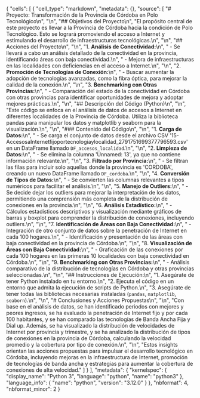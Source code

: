 {
 "cells": [
  {
   "cell_type": "markdown",
   "metadata": {},
   "source": [
    "# Proyecto: Transformación de la Provincia de Córdoba en Polo Tecnológico\n",
    "\n",
    "## Objetivos del Proyecto\n",
    "El propósito central de este proyecto es llevar a la Provincia de Córdoba hacia la condición de Polo Tecnológico. Esto se logrará promoviendo el acceso a Internet y estimulando el desarrollo de infraestructuras tecnológicas.\n",
    "\n",
    "## Acciones del Proyecto\n",
    "\n",
    "1. **Análisis de Conectividad:**\n",
    "   - Se llevará a cabo un análisis detallado de la conectividad en la provincia, identificando áreas con baja conectividad.\n",
    "   - Mejora de infraestructuras en las localidades con deficiencias en el acceso a Internet.\n",
    "\n",
    "2. **Promoción de Tecnologías de Conexión:**\n",
    "   - Buscar aumentar la adopción de tecnologías avanzadas, como la fibra óptica, para mejorar la calidad de la conexión.\n",
    "\n",
    "3. **Benchmarking con Otras Provincias:**\n",
    "   - Comparación del estado de la conectividad en Córdoba con otras provincias para identificar oportunidades de mejora y adoptar mejores prácticas.\n",
    "\n",
    "## Descripción del Código (Python)\n",
    "\n",
    "Este código se enfoca en el análisis de datos de accesos a Internet en diferentes localidades de la Provincia de Córdoba. Utiliza la biblioteca pandas para manipular los datos y matplotlib y seaborn para la visualización.\n",
    "\n",
    "### Contenido del Código\n",
    "\n",
    "1. **Carga de Datos:**\n",
    "   - Se carga el conjunto de datos desde el archivo CSV '15-AccesosaInternetfijoportecnologiaylocalidad_2791751699377796593.csv' en un DataFrame llamado `DF_accesos_localidad`.\n",
    "\n",
    "2. **Limpieza de Datos:**\n",
    "   - Se elimina la columna 'Unnamed: 13', ya que no contiene información relevante.\n",
    "\n",
    "3. **Filtrado por Provincia:**\n",
    "   - Se filtran las filas para incluir solo aquellas donde la provincia es 'CORDOBA', creando un nuevo DataFrame llamado `DF_cordoba`.\n",
    "\n",
    "4. **Conversión de Tipos de Datos:**\n",
    "   - Se convierten las columnas relevantes a tipos numéricos para facilitar el análisis.\n",
    "\n",
    "5. **Manejo de Outliers:**\n",
    "   - Se decide dejar los outliers para mejorar la interpretación de los datos, permitiendo una comprensión más completa de la distribución de conexiones en la provincia.\n",
    "\n",
    "6. **Análisis Estadístico:**\n",
    "   - Cálculos estadísticos descriptivos y visualización mediante gráficos de barras y boxplot para comprender la distribución de conexiones, incluyendo outliers.\n",
    "\n",
    "7. **Identificación de Áreas con Baja Conectividad:**\n",
    "   - Integración de otro conjunto de datos sobre la penetración de Internet en cada 100 hogares.\n",
    "   - Identificación y presentación de las áreas con baja conectividad en la provincia de Córdoba.\n",
    "\n",
    "8. **Visualización de Áreas con Baja Conectividad:**\n",
    "   - Graficación de las conexiones por cada 100 hogares en las primeras 10 localidades con baja conectividad en Córdoba.\n",
    "\n",
    "9. **Benchmarking con Otras Provincias:**\n",
    "   - Análisis comparativo de la distribución de tecnologías en Córdoba y otras provincias seleccionadas.\n",
    "\n",
    "## Instrucciones de Ejecución:\n",
    "1. Asegúrate de tener Python instalado en tu entorno.\n",
    "2. Ejecuta el código en un entorno que admita la ejecución de scripts de Python.\n",
    "3. Asegúrate de tener todas las bibliotecas necesarias instaladas (`pandas`, `matplotlib`, `seaborn`).\n",
    "\n",
    "# Conclusiones y Acciones Propuestas\n",
    "\n",
    "Con base en el análisis de datos, se han identificado periodos con mejores y peores ingresos, se ha evaluado la penetración de Internet fijo y por cada 100 habitantes, y se han comparado las tecnologías de Banda Ancha Fija y Dial up. Además, se ha visualizado la distribución de velocidades de Internet por provincia y trimestre, y se ha analizado la distribución de tipos de conexiones en la provincia de Córdoba, calculando la velocidad promedio y la cobertura por tipo de conexión.\n",
    "\n",
    "Estos insights orientan las acciones propuestas para impulsar el desarrollo tecnológico en Córdoba, incluyendo mejoras en la infraestructura de Internet, promoción de tecnologías de banda ancha y estrategias para aumentar la cobertura de conexiones de alta velocidad."
   ]
  }
 ],
 "metadata": {
  "kernelspec": {
   "display_name": "Python 3",
   "language": "python",
   "name": "python3"
  },
  "language_info": {
   "name": "python",
   "version": "3.12.0"
  }
 },
 "nbformat": 4,
 "nbformat_minor": 2
}
